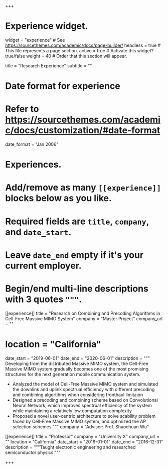 +++
# Experience widget.
widget = "experience"  # See https://sourcethemes.com/academic/docs/page-builder/
headless = true  # This file represents a page section.
active = true  # Activate this widget? true/false
weight = 40  # Order that this section will appear.

title = "Research Experience"
subtitle = ""

# Date format for experience
#   Refer to https://sourcethemes.com/academic/docs/customization/#date-format
date_format = "Jan 2006"

# Experiences.
#   Add/remove as many `[[experience]]` blocks below as you like.
#   Required fields are `title`, `company`, and `date_start`.
#   Leave `date_end` empty if it's your current employer.
#   Begin/end multi-line descriptions with 3 quotes `"""`.
[[experience]]
  title = "Research on Combining and Precoding Algorithms in Cell-Free Massive MIMO System"
  company = "Master Project"
  company_url = ""
  # location = "California"
  date_start = "2019-06-01"
  date_end = "2020-06-01"
  description = """
  Developing from the distributed Massive MIMO system, the Cell-Free Massive MIMO system gradually becomes one of the most promising structures for the next generation mobile communication system.
  
  * Analyzed the model of Cell-Free Massive MIMO system and simulated the downlink and uplink spectrual efficiency with different precoding and combining algortihms when considering fronthaul limitaion
  * Designed a precoding and combining scheme based on Convolutional Neural Network, which improves spectrual efficiency of the system while maintaining a relatively low computation complexity
  * Proposed a novel user-centric architecture to solve scability problem faced by Cell-Free Massive MIMO system, and optimized the AP selection schemes
  """
  company = "Advisor: Prof. Shaochuan Wu"

[[experience]]
  title = "Professor"
  company = "University X"
  company_url = ""
  location = "California"
  date_start = "2016-01-01"
  date_end = "2016-12-31"
  description = """Taught electronic engineering and researched semiconductor physics."""

+++
